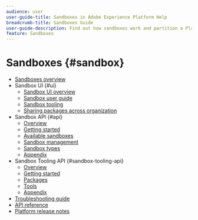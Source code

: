 ```yaml
---
audience: user
user-guide-title: Sandboxes in Adobe Experience Platform Help
breadcrumb-title: Sandboxes Guide
user-guide-description: Find out how sandboxes work and partition a Platform instance into virtual environments for development, testing, and application deployment.
feature: Sandboxes
---
```


# Sandboxes {#sandbox}

* [Sandboxes overview](home.md)
* Sandbox UI {#ui}
  * [Sandbox UI overview](ui/overview.md)
  * [Sandbox user guide](ui/user-guide.md)
  * [Sandbox tooling](ui/sandbox-tooling.md)
  * [Sharing packages across organization](ui/sharing-packages-across-orgs.md)
* Sandbox API {#api}
  * [Overview](api/overview.md)
  * [Getting started](api/getting-started.md)
  * [Available sandboxes](api/available.md)
  * [Sandbox management](api/sandboxes.md)
  * [Sandbox types](api/types.md)
  * [Appendix](api/appendix.md)
* Sandbox Tooling API {#sandbox-tooling-api}
  * [Overview](sandbox-tooling-api/overview.md)
  * [Getting started](sandbox-tooling-api/getting-started.md)
  * [Packages](sandbox-tooling-api/packages.md)
  * [Tools](sandbox-tooling-api/tools.md)
  * [Appendix](sandbox-tooling-api/appendix.md)
* [Troubleshooting guide](troubleshooting-guide.md)
* [API reference](https://www.adobe.io/experience-platform-apis/references/sandbox)
* [Platform release notes](https://experienceleague.adobe.com/en/docs/experience-platform/release-notes/latest)